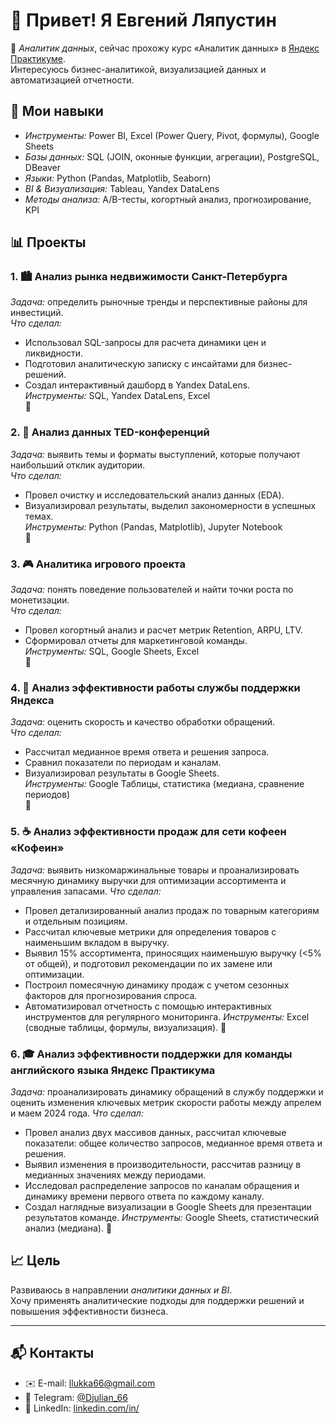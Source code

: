 # 👋 Привет! Я Евгений Ляпустин

🎯 *Аналитик данных*, сейчас прохожу курс «Аналитик данных» в [Яндекс Практикуме](https://practicum.yandex.ru/).  
Интересуюсь бизнес-аналитикой, визуализацией данных и автоматизацией отчетности.

## 🧩 Мои навыки
- *Инструменты:* Power BI, Excel (Power Query, Pivot, формулы), Google Sheets  
- *Базы данных:* SQL (JOIN, оконные функции, агрегации), PostgreSQL, DBeaver  
- *Языки:* Python (Pandas, Matplotlib, Seaborn)  
- *BI & Визуализация:* Tableau, Yandex DataLens  
- *Методы анализа:* A/B-тесты, когортный анализ, прогнозирование, KPI  

## 📊 Проекты

### 1. 🏙 Анализ рынка недвижимости Санкт-Петербурга
*Задача:* определить рыночные тренды и перспективные районы для инвестиций.  
*Что сделал:*  
- Использовал SQL-запросы для расчета динамики цен и ликвидности.  
- Подготовил аналитическую записку с инсайтами для бизнес-решений.  
- Создал интерактивный дашборд в Yandex DataLens.  
*Инструменты:* SQL, Yandex DataLens, Excel  
📁

### 2. 🎤 Анализ данных TED-конференций
*Задача:* выявить темы и форматы выступлений, которые получают наибольший отклик аудитории.  
*Что сделал:*  
- Провел очистку и исследовательский анализ данных (EDA).  
- Визуализировал результаты, выделил закономерности в успешных темах.  
*Инструменты:* Python (Pandas, Matplotlib), Jupyter Notebook  
📁

### 3. 🎮 Аналитика игрового проекта
*Задача:* понять поведение пользователей и найти точки роста по монетизации.  
*Что сделал:*  
- Провел когортный анализ и расчет метрик Retention, ARPU, LTV.  
- Сформировал отчеты для маркетинговой команды.  
*Инструменты:* SQL, Google Sheets, Excel  
📁

### 4. 🏢 Анализ эффективности работы службы поддержки Яндекса
*Задача:* оценить скорость и качество обработки обращений.  
*Что сделал:*  
- Рассчитал медианное время ответа и решения запроса.  
- Сравнил показатели по периодам и каналам.  
- Визуализировал результаты в Google Sheets.  
*Инструменты:* Google Таблицы, статистика (медиана, сравнение периодов)  
📁 

### 5. ☕ Анализ эффективности продаж для сети кофеен «Кофеин»
*Задача:* выявить низкомаржинальные товары и проанализировать месячную динамику выручки для оптимизации ассортимента и управления запасами.
*Что сделал:*
- Провел детализированный анализ продаж по товарным категориям и отдельным позициям.
- Рассчитал ключевые метрики для определения товаров с наименьшим вкладом в выручку.
- Выявил 15% ассортимента, приносящих наименьшую выручку (<5% от общей), и подготовил рекомендации по их замене или оптимизации.
- Построил помесячную динамику продаж с учетом сезонных факторов для прогнозирования спроса.
- Автоматизировал отчетность с помощью интерактивных инструментов для регулярного мониторинга.
*Инструменты:* Excel (сводные таблицы, формулы, визуализация).
📁

### 6. 🎓 Анализ эффективности поддержки для команды английского языка Яндекс Практикума
*Задача:* проанализировать динамику обращений в службу поддержки и оценить изменения ключевых метрик скорости работы между апрелем и маем 2024 года.
*Что сделал:*
- Провел анализ двух массивов данных, рассчитал ключевые показатели: общее количество запросов, медианное время ответа и решения.
- Выявил изменения в производительности, рассчитав разницу в медианных значениях между периодами.
- Исследовал распределение запросов по каналам обращения и динамику времени первого ответа по каждому каналу.
- Создал наглядные визуализации в Google Sheets для презентации результатов команде.
*Инструменты:* Google Sheets, статистический анализ (медиана).
📁 

## 📈 Цель
Развиваюсь в направлении *аналитики данных и BI*.  
Хочу применять аналитические подходы для поддержки решений и повышения эффективности бизнеса.

---

## 📬 Контакты
- ✉️ E-mail: [llukka66@gmail.com](mailto:llukka66@gmail.com)  
- 💬 Telegram: [@Djulian_66](https://t.me/Djulian_66)  
- 💼 LinkedIn: [linkedin.com/in/](#)
